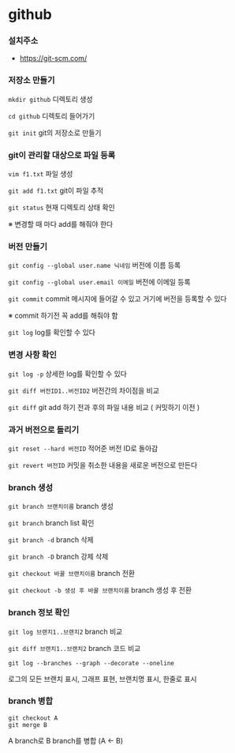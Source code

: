 # github

### 설치주소

- <https://git-scm.com/>



### 저장소 만들기

```mkdir github``` 디렉토리 생성

```cd github``` 디렉토리 들어가기

```git init``` git의 저장소로 만들기



### git이 관리할 대상으로 파일 등록

```vim f1.txt``` 파일 생성

```git add f1.txt``` git이 파일 추적

```git status``` 현재 디렉토리 상태 확인

※ 변경할 때 마다 add를 해줘야 한다



### 버전 만들기

```git config --global user.name 닉네임``` 버전에 이름 등록

```git config --global user.email 이메일``` 버전에 이메일 등록

```git commit``` commit 메시지에 들어갈 수 있고 거기에 버전을 등록할 수 있다

※ commit 하기전 꼭 add를 해줘야 함

```git log``` log를 확인할 수 있다



### 변경 사항 확인

```git log -p``` 상세한 log를 확인할 수 있다

```git diff 버전ID1..버전ID2``` 버전간의 차이점을 비교

```git diff``` git add 하기 전과 후의 파일 내용 비교 ( 커밋하기 이전 )



### 과거 버전으로 돌리기

```git reset --hard 버전ID``` 적어준 버전 ID로 돌아감

```git revert 버전ID``` 커밋을 취소한 내용을 새로운 버전으로 만든다



### branch 생성

```git branch 브랜치이름``` branch 생성

```git branch``` branch list 확인

```git branch -d``` branch 삭제

```git branch -D``` branch 강제 삭제

```git checkout 바꿀 브랜치이름``` branch 전환

```git checkout -b 생성 후 바꿀 브랜치이름```  branch 생성 후 전환



### branch 정보 확인

```git log 브랜치1..브랜치2``` branch 비교

```git diff 브랜치1..브랜치2``` branch 코드 비교

```git log --branches --graph --decorate --oneline``` 

로그의 모든 브랜치 표시, 그래프 표현, 브랜치명 표시, 한줄로 표시



### branch 병합

```
git checkout A
git merge B
```

A branch로 B branch를 병합 (A ← B)